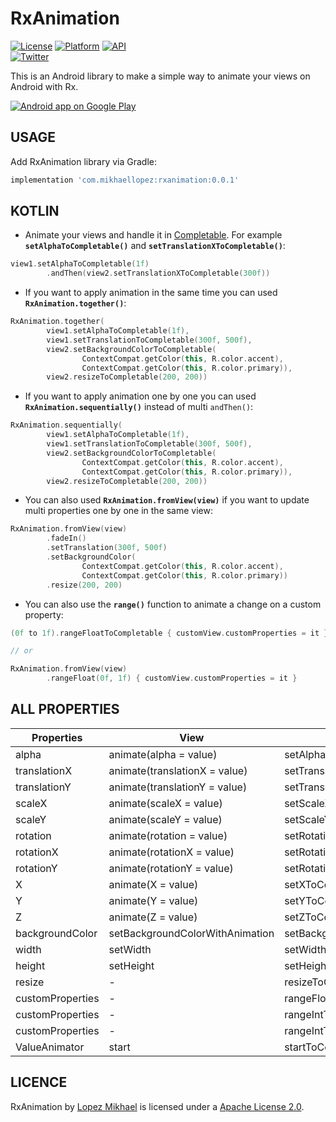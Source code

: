 RxAnimation
=================

[![License](https://img.shields.io/badge/License-Apache%202.0-blue.svg)](https://opensource.org/licenses/Apache-2.0)
[![Platform](https://img.shields.io/badge/platform-android-green.svg)](http://developer.android.com/index.html)
[![API](https://img.shields.io/badge/API-14%2B-brightgreen.svg?style=flat)](https://android-arsenal.com/api?level=14)
<br>
[![Twitter](https://img.shields.io/badge/Twitter-@LopezMikhael-blue.svg?style=flat)](http://twitter.com/lopezmikhael)

This is an Android library to make a simple way to animate your views on Android with Rx.

<a href="https://play.google.com/store/apps/details?id=com.mikhaellopez.lopspower">
  <img alt="Android app on Google Play" src="https://developer.android.com/images/brand/en_app_rgb_wo_45.png" />
</a>

USAGE
-----

Add RxAnimation library via Gradle:

```groovy
implementation 'com.mikhaellopez:rxanimation:0.0.1'
```

KOTLIN
-----

- Animate your views and handle it in [Completable](http://reactivex.io/RxJava/2.x/javadoc/io/reactivex/Completable.html). For example **`setAlphaToCompletable()`** and **`setTranslationXToCompletable()`**:

```kotlin
view1.setAlphaToCompletable(1f)
        .andThen(view2.setTranslationXToCompletable(300f))
```

- If you want to apply animation in the same time you can used **`RxAnimation.together()`**:

```kotlin
RxAnimation.together(
        view1.setAlphaToCompletable(1f),
        view1.setTranslationToCompletable(300f, 500f),
        view2.setBackgroundColorToCompletable(
                ContextCompat.getColor(this, R.color.accent),
                ContextCompat.getColor(this, R.color.primary)),
        view2.resizeToCompletable(200, 200))
```

- If you want to apply animation one by one you can used **`RxAnimation.sequentially()`** instead of multi `andThen()`:

```kotlin
RxAnimation.sequentially(
        view1.setAlphaToCompletable(1f),
        view1.setTranslationToCompletable(300f, 500f),
        view2.setBackgroundColorToCompletable(
                ContextCompat.getColor(this, R.color.accent),
                ContextCompat.getColor(this, R.color.primary)),
        view2.resizeToCompletable(200, 200))
```

- You can also used **`RxAnimation.fromView(view)`** if you want to update multi properties one by one in the same view:

```kotlin
RxAnimation.fromView(view)
        .fadeIn()
        .setTranslation(300f, 500f)
        .setBackgroundColor(
                ContextCompat.getColor(this, R.color.accent),
                ContextCompat.getColor(this, R.color.primary))
        .resize(200, 200)
```

- You can also use the **`range()`** function to animate a change on a custom property:

```kotlin
(0f to 1f).rangeFloatToCompletable { customView.customProperties = it }

// or

RxAnimation.fromView(view)
        .rangeFloat(0f, 1f) { customView.customProperties = it }
```


ALL PROPERTIES
-----

Properties | View | Completable | RxAnimation.fromView(view)
------------ | ------------ | ------------- | -------------
alpha | animate(alpha = value) | setAlphaToCompletable | setAlpha
translationX | animate(translationX = value) | setTranslationXToCompletable | setTranslationX
translationY | animate(translationY = value) | setTranslationYToCompletable | setTranslationY
scaleX | animate(scaleX = value) | setScaleXToCompletable | setScaleX
scaleY | animate(scaleY = value) | setScaleYToCompletable | setScaleY
rotation | animate(rotation = value) | setRotationToCompletable | setRotation
rotationX | animate(rotationX = value) | setRotationXToCompletable | setRotationX
rotationY | animate(rotationY = value) | setRotationYToCompletable | setRotationY
X | animate(X = value) | setXToCompletable | setX
Y | animate(Y = value) | setYToCompletable | setY
Z | animate(Z = value) | setZToCompletable | setZ
backgroundColor | setBackgroundColorWithAnimation | setBackgroundColorToCompletable | setBackgroundColor
width | setWidth | setWidthToCompletable | setWidth
height | setHeight | setHeightToCompletable | setHeight
resize | - | resizeToCompletable | resize
customProperties | - | rangeFloatToCompletable | rangeFloat
customProperties | - | rangeIntToCompletable | rangeInt
customProperties | - | rangeIntToCompletable | rangeInt
ValueAnimator | start | startToCompletable | startValueAnimator

LICENCE
-----

RxAnimation by [Lopez Mikhael](http://mikhaellopez.com/) is licensed under a [Apache License 2.0](http://www.apache.org/licenses/LICENSE-2.0).
